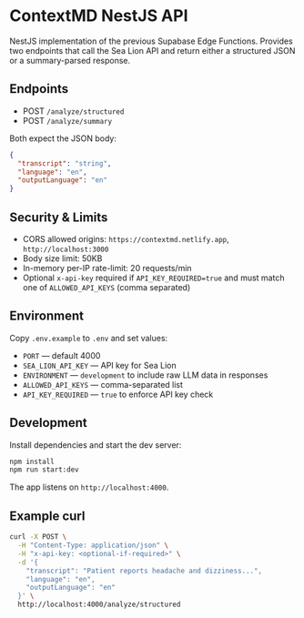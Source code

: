 # ContextMD NestJS API

NestJS implementation of the previous Supabase Edge Functions. Provides two endpoints that call the Sea Lion API and return either a structured JSON or a summary-parsed response.

## Endpoints
- POST `/analyze/structured`
- POST `/analyze/summary`

Both expect the JSON body:
```json
{
  "transcript": "string",
  "language": "en",
  "outputLanguage": "en"
}
```

## Security & Limits
- CORS allowed origins: `https://contextmd.netlify.app`, `http://localhost:3000`
- Body size limit: 50KB
- In-memory per-IP rate-limit: 20 requests/min
- Optional `x-api-key` required if `API_KEY_REQUIRED=true` and must match one of `ALLOWED_API_KEYS` (comma separated)

## Environment
Copy `.env.example` to `.env` and set values:
- `PORT` — default 4000
- `SEA_LION_API_KEY` — API key for Sea Lion
- `ENVIRONMENT` — `development` to include raw LLM data in responses
- `ALLOWED_API_KEYS` — comma-separated list
- `API_KEY_REQUIRED` — `true` to enforce API key check

## Development
Install dependencies and start the dev server:

```bash
npm install
npm run start:dev
```

The app listens on `http://localhost:4000`.

## Example curl
```bash
curl -X POST \
  -H "Content-Type: application/json" \
  -H "x-api-key: <optional-if-required>" \
  -d '{
    "transcript": "Patient reports headache and dizziness...",
    "language": "en",
    "outputLanguage": "en"
  }' \
  http://localhost:4000/analyze/structured
```

